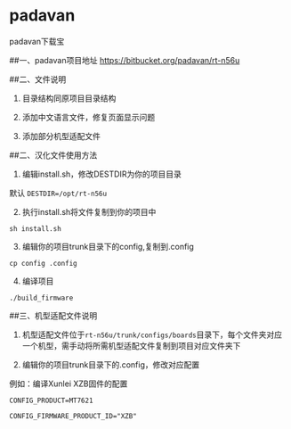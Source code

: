 # padavan
padavan下载宝

##一、padavan项目地址
https://bitbucket.org/padavan/rt-n56u

##二、文件说明

1. 目录结构同原项目目录结构

2. 添加中文语言文件，修复页面显示问题

3. 添加部分机型适配文件

##二、汉化文件使用方法

1. 编辑install.sh，修改DESTDIR为你的项目目录

 默认 `DESTDIR=/opt/rt-n56u`

2. 执行install.sh将文件复制到你的项目中

 `sh install.sh`

3. 编辑你的项目trunk目录下的config,复制到.config

 `cp config .config`

4. 编译项目

 `./build_firmware`

##三、机型适配文件说明

1. 机型适配文件位于`rt-n56u/trunk/configs/boards`目录下，每个文件夹对应一个机型，需手动将所需机型适配文件复制到项目对应文件夹下

2. 编辑你的项目trunk目录下的.config，修改对应配置
 
 例如：编译Xunlei XZB固件的配置

 `CONFIG_PRODUCT=MT7621`
 
 `CONFIG_FIRMWARE_PRODUCT_ID="XZB"`
